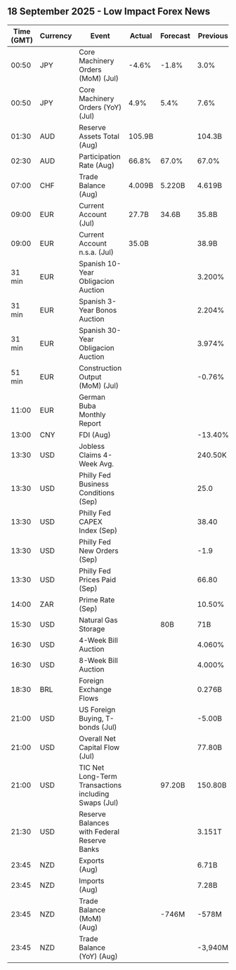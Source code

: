 ## 18 September 2025 - Low Impact Forex News

| Time (GMT) | Currency | Event | Actual | Forecast | Previous |
|------|----------|-------|--------|----------|----------|
| 00:50 | JPY | Core Machinery Orders (MoM) (Jul) | -4.6% | -1.8% | 3.0% |
| 00:50 | JPY | Core Machinery Orders (YoY) (Jul) | 4.9% | 5.4% | 7.6% |
| 01:30 | AUD | Reserve Assets Total (Aug) | 105.9B |  | 104.3B |
| 02:30 | AUD | Participation Rate (Aug) | 66.8% | 67.0% | 67.0% |
| 07:00 | CHF | Trade Balance (Aug) | 4.009B | 5.220B | 4.619B |
| 09:00 | EUR | Current Account (Jul) | 27.7B | 34.6B | 35.8B |
| 09:00 | EUR | Current Account n.s.a. (Jul) | 35.0B |  | 38.9B |
| 31 min | EUR | Spanish 10-Year Obligacion Auction |  |  | 3.200% |
| 31 min | EUR | Spanish 3-Year Bonos Auction |  |  | 2.204% |
| 31 min | EUR | Spanish 30-Year Obligacion Auction |  |  | 3.974% |
| 51 min | EUR | Construction Output (MoM) (Jul) |  |  | -0.76% |
| 11:00 | EUR | German Buba Monthly Report |  |  |  |
| 13:00 | CNY | FDI (Aug) |  |  | -13.40% |
| 13:30 | USD | Jobless Claims 4-Week Avg. |  |  | 240.50K |
| 13:30 | USD | Philly Fed Business Conditions (Sep) |  |  | 25.0 |
| 13:30 | USD | Philly Fed CAPEX Index (Sep) |  |  | 38.40 |
| 13:30 | USD | Philly Fed New Orders (Sep) |  |  | -1.9 |
| 13:30 | USD | Philly Fed Prices Paid (Sep) |  |  | 66.80 |
| 14:00 | ZAR | Prime Rate (Sep) |  |  | 10.50% |
| 15:30 | USD | Natural Gas Storage |  | 80B | 71B |
| 16:30 | USD | 4-Week Bill Auction |  |  | 4.060% |
| 16:30 | USD | 8-Week Bill Auction |  |  | 4.000% |
| 18:30 | BRL | Foreign Exchange Flows |  |  | 0.276B |
| 21:00 | USD | US Foreign Buying, T-bonds (Jul) |  |  | -5.00B |
| 21:00 | USD | Overall Net Capital Flow (Jul) |  |  | 77.80B |
| 21:00 | USD | TIC Net Long-Term Transactions including Swaps (Jul) |  | 97.20B | 150.80B |
| 21:30 | USD | Reserve Balances with Federal Reserve Banks |  |  | 3.151T |
| 23:45 | NZD | Exports (Aug) |  |  | 6.71B |
| 23:45 | NZD | Imports (Aug) |  |  | 7.28B |
| 23:45 | NZD | Trade Balance (MoM) (Aug) |  | -746M | -578M |
| 23:45 | NZD | Trade Balance (YoY) (Aug) |  |  | -3,940M |

